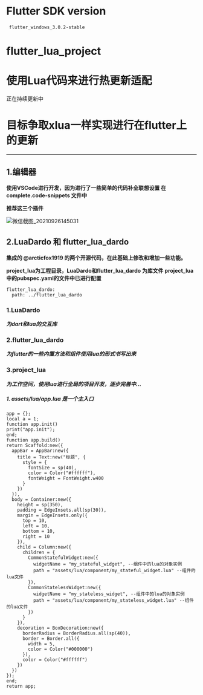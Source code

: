 # Flutter SDK version
     flutter_windows_3.0.2-stable

# flutter_lua_project

# 使用Lua代码来进行热更新适配
正在持续更新中

# 目标争取xlua一样实现进行在flutter上的更新


---------

## 1.编辑器
**使用VSCode进行开发，因为进行了一些简单的代码补全联想设置 在 complete.code-snippets 文件中**

**推荐这三个插件**

![微信截图_20210926145031](https://user-images.githubusercontent.com/6658343/134796976-fe062b4e-3ca4-4db2-bf19-a4135ad7b464.png)

## 2.LuaDardo 和 flutter_lua_dardo 
 **集成的 @arcticfox1919 的两个开源代码，在此基础上修改和增加一些功能。**
  
  **project_lua为工程目录，LuaDardo和flutter_lua_dardo 为库文件**
  **project_lua中的pubspec.yaml的文件中已进行配置**
  ```
  flutter_lua_dardo:
    path: ../flutter_lua_dardo
  ```
  
  ### 1.LuaDardo
  ***为dart和lua的交互库***
  ### 2.flutter_lua_dardo
  ***为flutter的一些内置方法和组件使用lua的形式书写出来***
  ### 3.project_lua
  ***为工作空间，使用lua进行全局的项目开发，逐步完善中...***
  ##### 1. assets/lua/app.lua 是一个主入口
  ```
  app = {};
  local a = 1;
  function app.init()
  print("app.init");
  end;
  function app.build()
  return Scaffold:new({
    appBar = AppBar:new({
      title = Text:new("标题", {
        style = {
          fontSize = sp(40),
          color = Color("#ffffff"),
          fontWeight = FontWeight.w400
        }
      })
    }),
    body = Container:new({
      height = sp(350),
      padding = EdgeInsets.all(sp(30)),
      margin = EdgeInsets.only({
        top = 10,
        left = 10,
        bottom = 10,
        right = 10
      }),
      child = Column:new({
        children = {
          CommonStatefulWidget:new({
            widgetName = "my_stateful_widget", --组件中的lua的对象实例
            path = "assets/lua/component/my_stateful_widget.lua" --组件的lua文件
          }),
          CommonStatelessWidget:new({
            widgetName = "my_stateless_widget", --组件中的lua的对象实例
            path = "assets/lua/component/my_stateless_widget.lua" --组件的lua文件
          })
        }
      }),
      decoration = BoxDecoration:new({
        borderRadius = BorderRadius.all(sp(40)),
        border = Border.all({
          width = 5,
          color = Color("#000000")
        }),
        color = Color("#ffffff")
      })
    })
  });
  end;
  return app;
  ```



  

